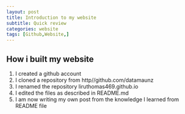 ```yaml
---
layout: post
title: Introduction to my website
subtitle: Quick review
categories: website
tags: [Github,Website,]
---
```

## How i built my website
1. I created a github account
2. I cloned a repository from http//github.com/datamaunz
3. I renamed the repository liruthomas469.github.io
4. I edited the files as described in README.md
5. I am now writing my own post from the knowledge I learned from README file
